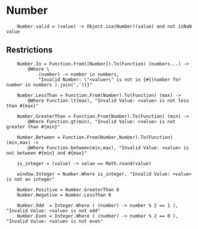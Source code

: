 # Number

		
		Number.valid = (value) -> Object.isa(Number)(value) and not isNaN value
	

## Restrictions

		
		Number.In = Function.From([Number]).To(Function) (numbers...) ->
			@Where \
				(number) -> number in numbers,
				"Invalid Number: \"<value>\" is not in {#{(number for number in numbers ).join(',')}}"
		
		Number.LessThan = Function.From(Number).To(Function) (max) ->
			@Where Function.lt(max), "Invalid Value: <value> is not less than #{max}"
			
		Number.GreaterThan = Function.From(Number).To(Function) (min) ->
			@Where Function.gt(min), "Invalid Value: <value> is not greater than #{min}"
	
		Number.Between = Function.From(Number,Number).To(Function) (min,max) ->
			@Where Function.between(min,max), "Invalid Value: <value> is not between #{min} and #{max}"
	
		is_integer = (value) -> value == Math.round(value)
	
		window.Integer = Number.Where is_integer, "Invalid Value: <value> is not an integer"
	
		Number.Positive = Number.GreaterThan 0
		Number.Negative = Number.LessThan 0
		
		Number.Odd  = Integer.Where ( (number) -> number % 2 == 1 ), "Invalid Value: <value> is not odd"
		Number.Even = Integer.Where ( (number) -> number % 2 == 0 ), "Invalid Value: <value> is not even"
		
